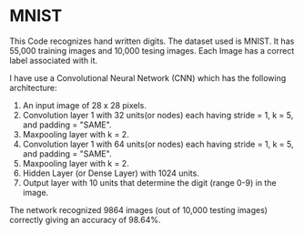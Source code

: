 # MNIST

This Code recognizes hand written digits.
The dataset used is MNIST.
It has 55,000 training images and 10,000 tesing images.
Each Image has a correct label associated with it.

I have use a Convolutional Neural Network (CNN) which has the following architecture:

1. An input image of 28 x 28 pixels.
2. Convolution layer 1 with 32 units(or nodes) each having stride = 1, k = 5, and padding = "SAME".
3. Maxpooling layer with k = 2.
3. Convolution layer 1 with 64 units(or nodes) each having stride = 1, k = 5, and padding = "SAME". 
4. Maxpooling layer with k = 2.
5. Hidden Layer (or Dense Layer) with 1024 units.
6. Output layer with 10 units that determine the digit (range 0-9) in the image.

The network recognized 9864 images (out of 10,000 testing images) correctly giving an accuracy of 98.64%.
